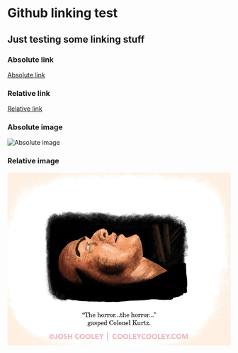 # Github linking test

## Just testing some linking stuff

### Absolute link
[Absolute link](https://google.com)

### Relative link
[Relative link](docs/test.txt)

### Absolute image
![Absolute image](https://s3-us-west-1.amazonaws.com/powr/defaults/image-slider2.jpg)

### Relative image
![Relative image](images/image.jpg)
